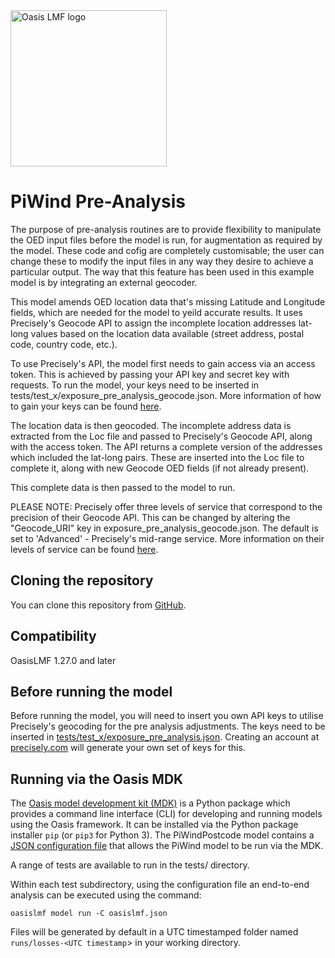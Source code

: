 <img src="https://oasislmf.org/packages/oasis_theme_package/themes/oasis_theme/assets/src/oasis-lmf-colour.png" alt="Oasis LMF logo" width="250"/>

# PiWind Pre-Analysis

The purpose of pre-analysis routines are to provide flexibility to manipulate the OED input files before the model is run, for augmentation as required by the model. These code and cofig are completely customisable; the user can change these to modify the input files in any way they desire to achieve a particular output. The way that this feature has been used in this example model is by integrating an external geocoder.

This model amends OED location data that's missing Latitude and Longitude fields, which are needed for the model to 
yeild accurate results. It uses Precisely's Geocode API to assign the incomplete location addresses lat-long values based on the location data available (street address, postal code, country code, etc.).

To use Precisely's API, the model first needs to gain access via an access token. This is achieved by passing your API key and 
secret key with requests. To run the model, your keys need to be inserted in tests/test_x/exposure_pre_analysis_geocode.json.
More information of how to gain your keys can be found [here](https://docs.precisely.com/docs/sftw/precisely-apis/main/en-us/webhelp/apis/Getting%20Started/making_first_call.html).

The location data is then geocoded. The incomplete address data is extracted from the Loc file and passed to Precisely's 
Geocode API, along with the access token. The API returns a complete version of the addresses which included the lat-long pairs. 
These are inserted into the Loc file to complete it, along with new Geocode OED fields (if not already present).

This complete data is then passed to the model to run.

PLEASE NOTE: Precisely offer three levels of service that correspond to the precision of their Geocode API. This can be changed by altering the "Geocode_URI" key in exposure_pre_analysis_geocode.json. The default is set to 'Advanced' - Precisely's mid-range service. More information on their levels of service can be found [here](https://docs.precisely.com/docs/sftw/precisely-apis/main/en-us/webhelp/apis/Geocode/Geocode/LI_Geo_GET_url.html).

## Cloning the repository

You can clone this repository from <a href="https://github.com/OasisLMF/OasisModels" target="_blank">GitHub</a>.

## Compatibility

OasisLMF 1.27.0 and later

## Before running the model

Before running the model, you will need to insert you own API keys to utilise Precisely's geocoding for the pre analysis adjustments. The keys need to be inserted in <a href="https://github.com/OasisLMF/OasisModels/blob/feature/geocode/PiWindPreAnalysis/tests/test_1/exposure_pre_analysis.json" target="_blank">tests/test_x/exposure_pre_analysis.json</a>. Creating an account at <a href="https://www.precisely.com/" target="_blank">precisely.com</a> will generate your own set of keys for this.

## Running via the Oasis MDK

The <a href="https://pypi.org/project/oasislmf/" target="_blank">Oasis model development kit (MDK)</a> is a Python package which provides a command line interface (CLI) for developing and running models using the Oasis framework. It can be installed via the Python package installer `pip` (or `pip3` for Python 3). The PiWindPostcode model contains a <a href="https://github.com/OasisLMF/OasisModels/PiWindPostcode/blob/master/oasislmf.json" target="_blank">JSON configuration file</a> that allows the PiWind model to be run via the MDK.

A range of tests are available to run in the tests/ directory.

Within each test subdirectory, using the configuration file an end-to-end analysis can be executed using the command:

	oasislmf model run -C oasislmf.json

Files will be generated by default in a UTC timestamped folder named `runs/losses-<UTC timestamp`> in your working directory.

